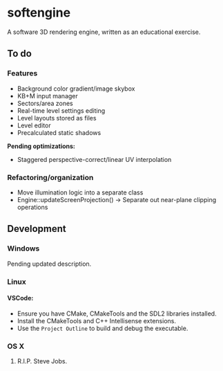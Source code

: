 # softengine
A software 3D rendering engine, written as an educational exercise.

## To do

### Features

* Background color gradient/image skybox
* KB+M input manager
* Sectors/area zones
* Real-time level settings editing
* Level layouts stored as files
* Level editor
* Precalculated static shadows

**Pending optimizations:**

* Staggered perspective-correct/linear UV interpolation

### Refactoring/organization

* Move illumination logic into a separate class
* Engine::updateScreenProjection() -> Separate out near-plane clipping operations

## Development

### Windows

Pending updated description.

### Linux

#### VSCode:
- Ensure you have CMake, CMakeTools and the SDL2 libraries installed.
- Install the CMakeTools and C++ Intellisense extensions.
- Use the `Project Outline` to build and debug the executable.

### OS X
1. R.I.P. Steve Jobs.